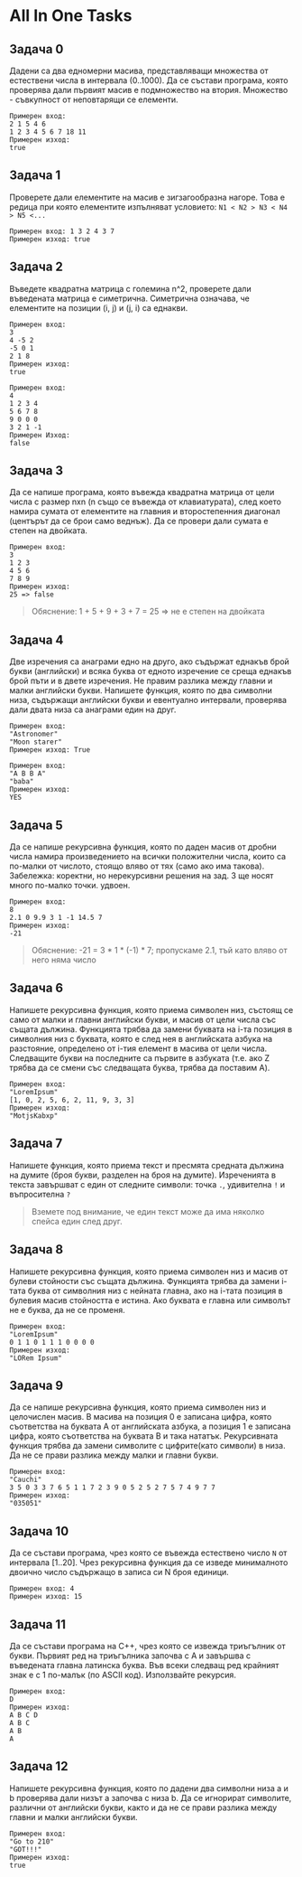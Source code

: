 # All In One Tasks

## Задача 0
Дадени са два едномерни масива, представляващи множества от естествени числа в интервала (0..1000). Да се състави програма, която проверява дали първият масив е подмножество на втория. Множество - съвкупност от неповтарящи се елементи.

```    
Примерен вход:
2 1 5 4 6  
1 2 3 4 5 6 7 18 11 
Примерен изход:
true
```
## Задача 1
Проверете дали елементите на масив е зигзагообразна нагоре. Това е редица при която елементите изпълняват условието: `N1 < N2 > N3 < N4 > N5 <...` 

```
Примерен вход: 1 3 2 4 3 7
Примерен изход: true
```

## Задача 2
Въведете квадратна матрица с големина n^2, проверете дали въведената матрица е симетрична. Симетрична означава, че елементите на позиции (i, j) и (j, i) са еднакви.

```
Примерен вход:
3
4 -5 2
-5 0 1
2 1 8 
Примерен изход:
true

Примерен вход:
4
1 2 3 4
5 6 7 8
9 0 0 0
3 2 1 -1 
Примерен Изход:
false
```

## Задача 3
Да се напише програма, която въвежда квадратна матрица от цели числа с размер nxn (n също се въвежда от клавиатурата), след което намира сумата от елементите на главния и второстепенния диагонал (центърът да се брои само веднъж). Да се провери дали сумата е степен на двойката. 

```
Примерен вход:
3
1 2 3 
4 5 6 
7 8 9 
Примерен изход: 
25 => false
```
>Обяснение: 1 + 5 + 9 + 3 + 7 = 25 => не е степен на двойката

## Задача 4
Две изречения са анаграми едно на друго, ако съдържат еднакъв брой букви (английски) и всяка буква от едното изречение се среща еднакъв брой пъти и в двете изречения. Не правим разлика между главни и малки английски букви. Напишете функция, която по два символни низа, съдържащи английски букви и евентуално интервали, проверява дали двата низа са анаграми един на друг. 
   
```
Примерен вход:
"Astronomer" 
"Moon starer"
Примерен изход: True

Примерен вход:
"A B B A"
"baba"
Примерен изход:
YES
```

## Задача 5
Да се напише рекурсивна функция, която по даден масив от дробни числа намира произведението на всички положителни числа, които са по-малки от числото, стоящо вляво от тях (само ако има такова). Забележка: коректни, но нерекурсивни решения на зад. 3 ще носят много по-малко точки.
удвоен.

```
Примерен вход:
8
2.1 0 9.9 3 1 -1 14.5 7
Примерен изход:
-21
```
> Обяснение: -21 = 3 * 1 * (-1) * 7; пропускаме 2.1, тъй като вляво от него няма число

## Задача 6
Напишете рекурсивна функция, която приема символен низ, състоящ се само от малки и главни английски букви, и масив от цели числа със същата дължина. Функцията трябва да замени буквата на i-та позиция в символния низ с буквата, която е след нея в английската азбука на разстояние, определено от i-тия елемент в масива от цели числа. Следващите букви на последните са първите в азбуката (т.е. ако Z трябва да се смени със следващата буква, трябва да поставим A). 

```
Примерен вход:
"LoremIpsum" 
[1, 0, 2, 5, 6, 2, 11, 9, 3, 3]
Примерен изход:
"MotjsKabxp"
```
## Задача 7
Напишете функция, която приема текст и пресмята средната дължина на думите (броя букви, разделен на броя на думите). Изреченията в текста завършват с един от следните символи: точка `.`, удивителна `!` и въпросителна `?` 
> Вземете под внимание, че един текст може да има няколко спейса един след друг.

## Задача 8
Напишете рекурсивна функция, която приема символен низ и масив от булеви стойности със същата дължина. Функцията трябва да замени i-тата буква от символния низ с нейната главна, ако на i-тата позиция в булевия масив стойността е истина. Ако буквата е главна или символът не е буква, да не се променя. 

```
Примерен вход:
"LoremIpsum" 
0 1 1 0 1 1 1 0 0 0 0
Примерен изход:
"LORem Ipsum"
```

## Задача 9
Да се напише рекурсивна функция, която приема символен низ и целочислен масив. В масива на позиция 0 е записана цифра, която съответства на буквата A от английската азбука, а позиция 1 е записана цифра, която съответства на буквата B и така нататък. Рекурсивната функция трябва да замени символите с цифрите(като символи) в низа. Да не се прави разлика между малки и главни букви.

```
Примерен вход:
"Cauchi"
3 5 0 3 3 7 6 5 1 1 7 2 3 9 0 5 2 5 2 7 5 7 4 9 7 7
Примерен изход:
"035051"
```

## Задача 10
Да се състави програма, чрез която се въвежда естествено число `N` от интервала [1..20]. Чрез рекурсивна функция да се изведе минималното двоично число съдържащо в записа си N броя единици.

```
Примерен вход: 4
Примерен изход: 15
```

## Задача 11
Да се състави програма на C++, чрез която се извежда триъгълник от букви.
Първият ред на триъгълника започва с А и завършва с въведената главна латинска буква. Във всеки следващ ред крайният знак е с 1 по-малък (по ASCII код). Използвайте рекурсия.

```
Примерен вход:
D
Примерен изход:
A B C D
A B C
A B
A
```

## Задача 12
Напишете рекурсивна функция, която по дадени два символни низа a и b проверява дали низът a започва с низа b. Да се игнорират символите, различни от английски букви, както и да не се прави разлика между главни и малки английски букви.

```
Примерен вход:
"Go to 210" 
"GOT!!!"
Примерен изход:
true
```